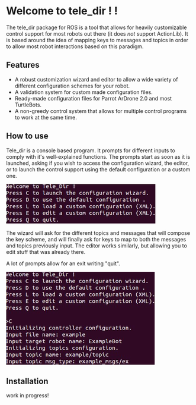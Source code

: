 #      Welcome to tele_dir ! !

The tele_dir package for ROS is a tool that allows for heavily customizable control support for most robots out there (it does _not_ support ActionLib). It is based around the idea of mapping keys to messages and topics in order to allow most robot interactions based on this paradigm. 

## Features

* A robust customization wizard and editor to allow a wide variety of different configuration schemes for your robot. 
* A validation system for custom made configuration files. 
* Ready-made configuration files for Parrot ArDrone 2.0 and most TurtleBots. 
* A non-greedy control system that allows for multiple control programs to work at the same time.


## How to use

Tele_dir is a console based program. It prompts for different inputs to comply with it's well-explained functions. The prompts start as soon as it is launched, asking if you wish to access the configuration wizard, the editor, or to launch the control support using the default configuration or a custom one.

![mainMenu](https://github.com/rdelgadov/pomodorest/blob/gh-pages/assets/tele_dir_image/mainMenu.jpg)

The wizard will ask for the different topics and messages that will compose the key scheme, and will finally ask for keys to map to both the messages and topics previously input. The editor works similarly, but allowing you to edit stuff that was already there.

A lot of prompts allow for an exit writing "quit". 

![Wizard](https://github.com/rdelgadov/pomodorest/blob/gh-pages/assets/tele_dir_image/wizard.jpg)

## Installation

work in progress!
